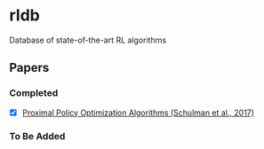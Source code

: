 # rldb
Database of state-of-the-art RL algorithms

## Papers

### Completed

- [x] [Proximal Policy Optimization Algorithms (Schulman et al., 2017)](https://arxiv.org/abs/1707.06347)

### To Be Added
